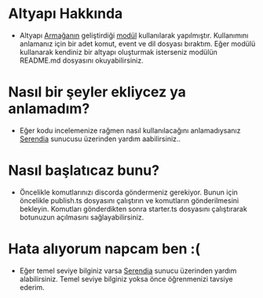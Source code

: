 # Altyapı Hakkında
- Altyapı [Armağanın](https://github.com/TheArmagan) geliştirdiği [modül](https://www.npmjs.com/package/@mostfeatured/dbi) kullanılarak yapılmıştır. Kullanımını anlamanız için bir adet komut, event ve dil dosyası bıraktım. Eğer modülü kullanarak kendiniz bir altyapı oluşturmak isterseniz modülün README.md dosyasını okuyabilirsiniz.

# Nasıl bir şeyler ekliycez ya anlamadım?
- Eğer kodu incelemenize rağmen nasıl kullanılacağını anlamadıysanız [Serendia](https://discord.gg/ckzbtkZ3ZZ) sunucusu üzerinden yardım aabilirsiniz..

# Nasıl başlatıcaz bunu?
- Öncelikle komutlarınızı discorda göndermeniz gerekiyor. Bunun için öncelikle publish.ts dosyasını çalıştırın ve komutların gönderilmesini bekleyin. Komutları gönderdikten sonra starter.ts dosyasını çalıştırarak botunuzun açılmasını sağlayabilirsiniz. 

# Hata alıyorum napcam ben :(
- Eğer temel seviye bilginiz varsa [Serendia](https://discord.gg/ckzbtkZ3ZZ) sunucu üzerinden yardım alabilirsiniz. Temel seviye bilginiz yoksa önce öğrenmenizi tavsiye ederim.


